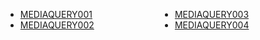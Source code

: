 <style>
    ul{
        columns: 2;
    }
</style>
<ul>
    <li><a href="mq001/index.html" target="_blank">MEDIAQUERY001</a></li>
    <li><a href="mq002/index.html" target="_blank">MEDIAQUERY002</a></li>
    <li><a href="mq003/index.html" target="_blank">MEDIAQUERY003</a></li>
    <li><a href="mq004/index.html" target="_blank">MEDIAQUERY004</a></li>
</ul>